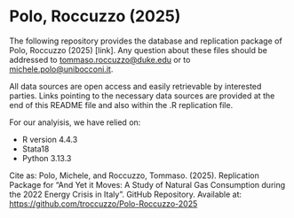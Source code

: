 # Polo, Roccuzzo (2025)
The following repository provides the database and replication package of Polo, Roccuzzo (2025) [link]. 
Any question about these files should be addressed to tommaso.roccuzzo@duke.edu or to michele.polo@unibocconi.it.

All data sources are open access and easily retrievable by interested parties. Links pointing to the necessary data sources are provided at the end of this README file and also within the .R replication file.

For our analyisis, we have relied on:
- R version 4.4.3
- Stata18
- Python 3.13.3



Cite as:
Polo, Michele, and Roccuzzo, Tommaso. (2025). Replication Package for “And Yet it Moves: A Study of Natural Gas Consumption during the 2022 Energy Crisis in Italy”. GitHub Repository. Available at: https://github.com/troccuzzo/Polo-Roccuzzo-2025
